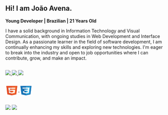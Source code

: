 ## Hi! I am João Avena.

 <div> 
<b>Young Developer | Brazilian | 21 Years Old</b>
<p>I have a solid background in Information Technology and Visual Communication, with ongoing studies in Web Development and Interface Design. As a passionate learner in the field of software development, I am continually enhancing my skills and exploring new technologies. I'm eager to break into the industry and open to job opportunities where I can contribute, grow, and make an impact.</p>
    
</div>

<div>

##
  
</div>
  
 <div style="display: inline_block">
  <a href="https://github.com/rafaballerini">
  <img width="48%" src="https://github-readme-stats.vercel.app/api?username=JoaoAvena&theme=vue-dark&show_icons=true&hide_border=true&count_private=false"/>
  <img width="51%" src="https://github-readme-streak-stats.herokuapp.com/?user=JoaoAvena&theme=vue-dark&hide_border=true"/>
  <img width="48%" src="https://github-readme-stats.vercel.app/api/top-langs/?username=JoaoAvena&theme=vue-dark&show_icons=true&hide_border=true&layout=compact"/><br>
</div>

<div>

##
  
</div>

<div>
  <img align="center" alt="Rafa-HTML" height="30" width="40" src="https://raw.githubusercontent.com/devicons/devicon/master/icons/html5/html5-original.svg">
  <img align="center" alt="Rafa-CSS" height="30" width="40" src="https://raw.githubusercontent.com/devicons/devicon/master/icons/css3/css3-original.svg">
</div>
  
  ##
 
<div> 
  <a href="https://www.instagram.com/_joaoavena/" target="_blank"><img src="https://img.shields.io/badge/-Instagram-%23E4405F?style=for-the-badge&logo=instagram&logoColor=white" target="_blank"></a>
  <a href="https://www.linkedin.com/in/joão-vitor-pereira-avena-0934ba190/" target="_blank"><img src="https://img.shields.io/badge/-LinkedIn-%230077B5?style=for-the-badge&logo=linkedin&logoColor=white" target="_blank"></a> 
 
</div>


